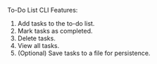 To-Do List CLI Features:
1. Add tasks to the to-do list.
2. Mark tasks as completed.
3. Delete tasks.
4. View all tasks.
5. (Optional) Save tasks to a file for persistence.



